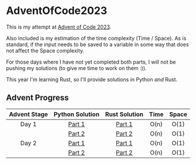 # AdventOfCode2023

This is my attempt at [Advent of Code 2023](https://adventofcode.com/2023/about).

Also included is my estimation of the time complexity (Time / Space). As is standard, if the input needs to be saved
to a variable in some way that does not affect the Space complexity.

For those days where I have not yet completed both parts, I will not be pushing my solutions
(to give me time to work on them :)).

This year I'm learning Rust, so I'll provide solutions in Python *and* Rust.

## Advent Progress

| Advent Stage |                                        Python Solution                                         |                                          Rust Solution                                           | Time | Space |
|:------------:|:----------------------------------------------------------------------------------------------:|:------------------------------------------------------------------------------------------------:|:----:|:-----:|
|    Day 1     | [Part 1](https://github.com/DavidAHazra/AdventOfCode2023/blob/master/A-day-1/python/part-1.py) | [Part 1](https://github.com/DavidAHazra/AdventOfCode2023/blob/master/A-day-1/rust/src/part_1.rs) | O(n) | O(1)  |
|              | [Part 2](https://github.com/DavidAHazra/AdventOfCode2023/blob/master/A-day-1/python/part-2.py) | [Part 2](https://github.com/DavidAHazra/AdventOfCode2023/blob/master/A-day-1/rust/src/part_2.rs) | O(n) | O(1)  |
|    Day 2     | [Part 1](https://github.com/DavidAHazra/AdventOfCode2023/blob/master/B-day-2/python/part-1.py) | [Part 1](https://github.com/DavidAHazra/AdventOfCode2023/blob/master/A-day-1/rust/src/part_1.rs) | O(n) | O(1)  |
|              | [Part 2](https://github.com/DavidAHazra/AdventOfCode2023/blob/master/B-day-2/python/part-2.py) | [Part 2](https://github.com/DavidAHazra/AdventOfCode2023/blob/master/A-day-1/rust/src/part_2.rs) | O(n) | O(1)  |
